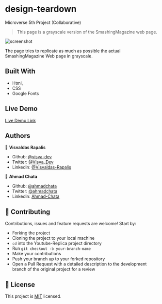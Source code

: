 # design-teardown
Microverse 5th Project (Collaborative)

> This page is a grayscale version of the SmashingMagazine web page.

![screenshot](./images/screenshot)

The page tries to replicate as much as possible the actual SmashingMagazine Web page in grayscale.

## Built With

- Html,
- CSS
- Google Fonts

## Live Demo

[Live Demo Link](https://rawcdn.githack.com/ahmadchata/design-teardown/f5649bbd5522453324c96bc7f90a182626e7d42d/index.html)

## Authors

👤 **Visvaldas Rapalis**

- Github: [@visva-dev](https://github.com/visva-dev)
- Twitter: [@Visva_Dev](https://twitter.com/Visva_Dev)
- Linkedin: [@Visvaldas-Rapalis](https://www.linkedin.com/in/visvaldas-rapalis-009797b9/)

👤 **Ahmad Chata**

- Github: [@ahmadchata](https://github.com/ahmadchata)
- Twitter: [@ahmadchata](https://twitter.com/ahmadchata)
- Linkedin: [Ahmad-Chata](https://www.linkedin.com/in/ahmad-chata-957b9b51/)

## 🤝 Contributing

Contributions, issues and feature requests are welcome! Start by:

- Forking the project
- Cloning the project to your local machine
- `cd` into the Youtube-Replica project directory
- Run `git checkout -b your-branch-name`
- Make your contributions
- Push your branch up to your forked repository
- Open a Pull Request with a detailed description to the development branch of the original project for a review

## 📝 License

This project is [MIT](https://opensource.org/licenses/MIT) licensed.
